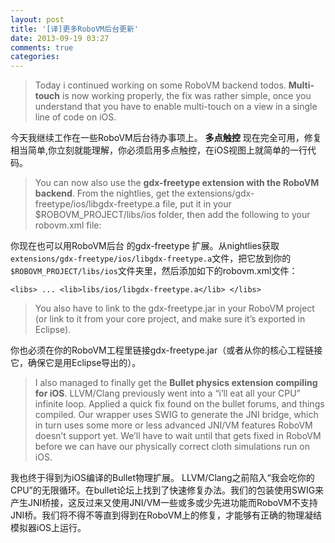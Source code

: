 ```yaml
---
layout: post
title: '[译]更多RoboVM后台更新'
date: 2013-09-19 03:27
comments: true
categories: 
---
```

> Today i continued working on some RoboVM backend todos. **Multi-touch** is now working properly, the fix was rather simple, once you understand that you have to enable multi-touch on a view in a single line of code on iOS.

今天我继续工作在一些RoboVM后台待办事项上。 **多点触控** 现在完全可用，修复相当简单,你立刻就能理解，你必须启用多点触控，在iOS视图上就简单的一行代码。

> You can now also use the **gdx-freetype extension with the RoboVM backend**. From the nightlies, get the extensions/gdx-freetype/ios/libgdx-freetype.a file, put it in your $ROBOVM_PROJECT/libs/ios folder, then add the following to your robovm.xml file:

你现在也可以用RoboVM后台 的gdx-freetype 扩展。从nightlies获取`extensions/gdx-freetype/ios/libgdx-freetype.a`文件，把它放到你的`$ROBOVM_PROJECT/libs/ios`文件夹里，然后添加如下的robovm.xml文件：

`<libs>
    ...
    <lib>libs/ios/libgdx-freetype.a</lib>
  </libs>`
  
> You also have to link to the gdx-freetype.jar in your RoboVM project (or link to it from your core project, and make sure it’s exported in Eclipse).

你也必须在你的RoboVM工程里链接gdx-freetype.jar（或者从你的核心工程链接它，确保它是用Eclipse导出的）。

> I also managed to finally get the **Bullet physics extension compiling for iOS**. LLVM/Clang previously went into a “i’ll eat all your CPU” infinite loop. Applied a quick fix found on the bullet forums, and things compiled. Our wrapper uses SWIG to generate the JNI bridge, which in turn uses some more or less advanced JNI/VM features RoboVM doesn’t support yet. We’ll have to wait until that gets fixed in RoboVM before we can have our physically correct cloth simulations run on iOS.

我也终于得到为iOS编译的Bullet物理扩展。 LLVM/Clang之前陷入“我会吃你的CPU”的无限循环。在bullet论坛上找到了快速修复办法。我们的包装使用SWIG来产生JNI桥接，这反过来又使用JNI/VM一些或多或少先进功能而RoboVM不支持JNI桥。我们将不得不等直到得到在RoboVM上的修复，才能够有正确的物理凝结模拟器iOS上运行。
